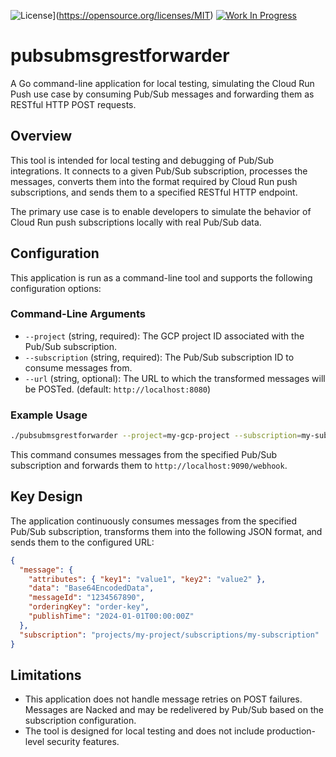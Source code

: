 ![License](https://img.shields.io/badge/license-MIT-blue)](https://opensource.org/licenses/MIT) [![Work In Progress](https://img.shields.io/badge/Status-Work%20In%20Progress-yellow)](https://guide.unitvectorylabs.com/bestpractices/status/#work-in-progress)

# pubsubmsgrestforwarder

A Go command-line application for local testing, simulating the Cloud Run Push use case by consuming Pub/Sub messages and forwarding them as RESTful HTTP POST requests.

## Overview

This tool is intended for local testing and debugging of Pub/Sub integrations. It connects to a given Pub/Sub subscription, processes the messages, converts them into the format required by Cloud Run push subscriptions, and sends them to a specified RESTful HTTP endpoint.

The primary use case is to enable developers to simulate the behavior of Cloud Run push subscriptions locally with real Pub/Sub data.

## Configuration

This application is run as a command-line tool and supports the following configuration options:

### Command-Line Arguments

- `--project` (string, required): The GCP project ID associated with the Pub/Sub subscription.
- `--subscription` (string, required): The Pub/Sub subscription ID to consume messages from.
- `--url` (string, optional): The URL to which the transformed messages will be POSTed. (default: `http://localhost:8080`)

### Example Usage

```bash
./pubsubmsgrestforwarder --project=my-gcp-project --subscription=my-subscription-id --url=http://localhost:9090/webhook
```

This command consumes messages from the specified Pub/Sub subscription and forwards them to `http://localhost:9090/webhook`.

## Key Design

The application continuously consumes messages from the specified Pub/Sub subscription, transforms them into the following JSON format, and sends them to the configured URL:

```json
{
  "message": {
    "attributes": { "key1": "value1", "key2": "value2" },
    "data": "Base64EncodedData",
    "messageId": "1234567890",
    "orderingKey": "order-key",
    "publishTime": "2024-01-01T00:00:00Z"
  },
  "subscription": "projects/my-project/subscriptions/my-subscription"
}
```

## Limitations

- This application does not handle message retries on POST failures. Messages are Nacked and may be redelivered by Pub/Sub based on the subscription configuration.
- The tool is designed for local testing and does not include production-level security features.
